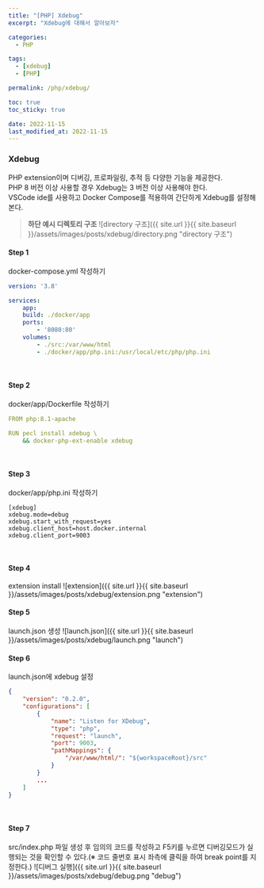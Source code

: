 ```yaml
---
title: "[PHP] Xdebug"
excerpt: "Xdebug에 대해서 알아보자"

categories:
  - PHP

tags:
  - [xdebug]
  - [PHP]

permalink: /php/xdebug/

toc: true
toc_sticky: true

date: 2022-11-15
last_modified_at: 2022-11-15
---
```


### Xdebug
PHP extension이며 디버깅, 프로파일링, 추적 등 다양한 기능을 제공한다.<br>
PHP 8 버전 이상 사용할 경우 Xdebug는 3 버전 이상 사용해야 한다.<br>
VSCode ide를 사용하고 Docker Compose를 적용하여 간단하게 Xdebug를 설정해본다.

> **하단 예시 디렉토리 구조**
> ![directory 구조]({{ site.url }}{{ site.baseurl }}/assets/images/posts/xdebug/directory.png "directory 구조")

#### Step 1
docker-compose.yml 작성하기
```yaml
version: '3.8'

services:
    app:
    build: ./docker/app
    ports:
        - '8080:80'
    volumes:
        - ./src:/var/www/html
        - ./docker/app/php.ini:/usr/local/etc/php/php.ini
```
<br>

#### Step 2
docker/app/Dockerfile 작성하기
```yaml
FROM php:8.1-apache

RUN pecl install xdebug \
    && docker-php-ext-enable xdebug
```
<br>

#### Step 3
docker/app/php.ini 작성하기
```
[xdebug]
xdebug.mode=debug
xdebug.start_with_request=yes
xdebug.client_host=host.docker.internal
xdebug.client_port=9003
```
<br>

#### Step 4
extension install
![extension]({{ site.url }}{{ site.baseurl }}/assets/images/posts/xdebug/extension.png "extension")

#### Step 5
launch.json 생성
![launch.json]({{ site.url }}{{ site.baseurl }}/assets/images/posts/xdebug/launch.png "launch")

#### Step 6
launch.json에 xdebug 설정
```json
{
    "version": "0.2.0",
    "configurations": [
        {
            "name": "Listen for XDebug",
            "type": "php",
            "request": "launch",
            "port": 9003,
            "pathMappings": {
                "/var/www/html/": "${workspaceRoot}/src"
            }
        }
        ...
    ]
}
```
<br>

#### Step 7
src/index.php 파일 생성 후 임의의 코드를 작성하고 F5키를 누르면 디버깅모드가 실행되는 것을 확인할 수 있다.(※ 코드 줄번호 표시 좌측에 클릭을 하여 break point를 지정한다.)
![디버그 실행]({{ site.url }}{{ site.baseurl }}/assets/images/posts/xdebug/debug.png "debug")